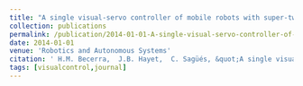 ```yaml
---
title: "A single visual-servo controller of mobile robots with super-twisting control"
collection: publications
permalink: /publication/2014-01-01-A-single-visual-servo-controller-of-mobile-robots-with-super-twisting-control
date: 2014-01-01
venue: 'Robotics and Autonomous Systems'
citation: ' H.M. Becerra,  J.B. Hayet,  C. Sagüés, &quot;A single visual-servo controller of mobile robots with super-twisting control.&quot; Robotics and Autonomous Systems, 2014.'
tags: [visualcontrol,journal]
---
```

